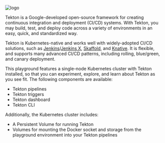 ![logo](https://github.com/michaelawyu/tekton-examples/blob/master/getting-started/images/logo.png?raw=true)

Tekton is a Google-developed open-source framework for creating continuous
integration and deployment (CI/CD) systems. With Tekton, you may build,
test, and deploy code across a variety of environments in an easy,
quick, and standardized way.

Tekton is Kubernetes-native and works well with widely-adopted CI/CD solutions,
such as [Jenkins](https://jenkins.io/)/[Jenkins X](https://jenkins-x.io/),
[Skaffold](https://skaffold.dev/), and [Knative](https://knative.dev/).
It is flexible, and supports many advanced CI/CD patterns, including
rolling, blue/green, and canary deployment.

This playground features a single-node Kubernetes cluster with Tekton installed,
so that you can experiment, explore, and learn about Tekton as you see fit.
The following components are available:

* Tekton pipelines
* Tekton triggers
* Tekton dashboard
* Tekton CLI

Additionally, the Kubernetes cluster includes:

* A Persistent Volume for running Tekton
* Volumes for mounting the Docker socket and storage from the
playground environment into your Tekton pipelines
